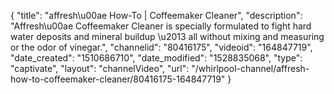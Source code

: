 {
    "title": "affresh\u00ae How-To | Coffeemaker Cleaner",
    "description": "Affresh\u00ae Coffeemaker Cleaner is specially formulated to fight hard water deposits and mineral buildup \u2013 all without mixing and measuring or the odor of vinegar.",
    "channelid": "80416175",
    "videoid": "164847719",
    "date_created": "1510686710",
    "date_modified": "1528835068",
    "type": "captivate",
    "layout": "channelVideo",
    "url": "\/whirlpool-channel\/affresh-how-to-coffeemaker-cleaner\/80416175-164847719"
}